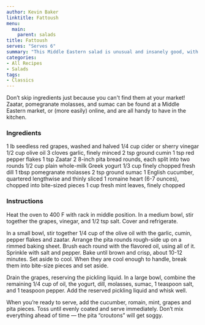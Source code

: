 ```yaml
---
author: Kevin Baker
linktitle: Fattoush
menu:
  main:
    parent: salads
title: Fattoush
serves: "Serves 6"
summary: "This Middle Eastern salad is unusual and insanely good, with crunchy “croutons” made of shards of pita bread."
categories:
- All Recipes
- Salads
tags:
- Classics
---
```

Don’t skip ingredients just because you can't find them at your market! Zaatar, pomegranate molasses, and sumac can be found at a Middle Eastern market, or (more easily) online, and are all handy to have in the kitchen.

### Ingredients

<div class="ingredient-list">

1 lb seedless red grapes, washed and halved
1/4 cup cider or sherry vinegar
1/2 cup olive oil
3 cloves garlic, finely minced
2 tsp ground cumin
1 tsp red pepper flakes
1 tsp Zaatar 
2 8-inch pita bread rounds, each split into two rounds
1/2 cup plain whole-milk Greek yogurt
1/3 cup finely chopped fresh dill
1 tbsp pomegranate molasses
2 tsp ground sumac 
1 English cucumber, quartered lengthwise and thinly sliced
1 romaine heart (6-7 ounces), chopped into bite-sized pieces
1 cup fresh mint leaves, finely chopped

</div>

### Instructions
Heat the oven to 400 F with rack in middle position. In a medium bowl, stir together the grapes, vinegar, and 1/2 tsp salt. Cover and refrigerate. 

In a small bowl, stir together 1/4 cup of the olive oil with the garlic, cumin, pepper flakes and zaatar. Arrange the pita rounds rough-side up on a rimmed baking sheet. Brush each round with the flavored oil, using all of it. Sprinkle with salt and pepper. Bake until brown and crisp, about 10-12 minutes. Set aside to cool.  When they are cool enough to handle, break them into bite-size pieces and set aside.

Drain the grapes, reserving the pickling liquid. In a large bowl, combine the remaining 1/4 cup of oil, the yogurt, dill, molasses, sumac, 1 teaspoon salt, and 1 teaspoon pepper. Add the reserved pickling liquid and whisk well. 

When you’re ready to serve, add the cucumber, romain, mint, grapes and pita pieces. Toss until evenly coated and serve immediately. Don’t mix everything ahead of time — the pita “croutons” will get soggy.